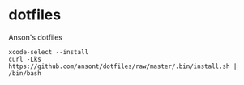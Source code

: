 # dotfiles
Anson's dotfiles
```
xcode-select --install
curl -Lks https://github.com/ansont/dotfiles/raw/master/.bin/install.sh | /bin/bash
```

